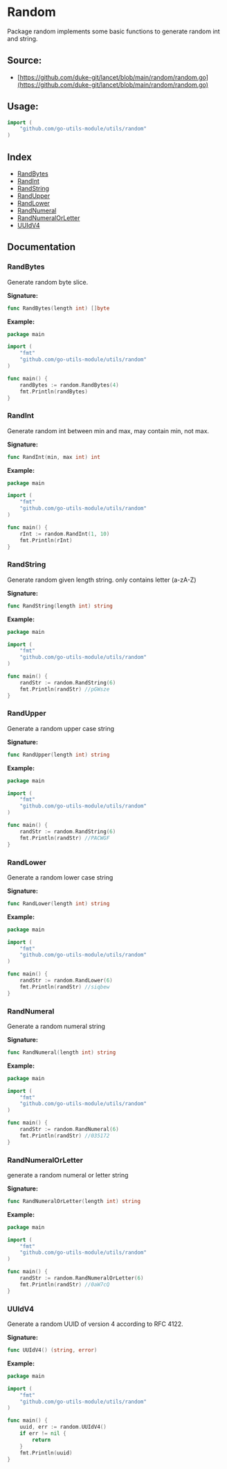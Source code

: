 # Random

Package random implements some basic functions to generate random int and string.

<div STYLE="page-break-after: always;"></div>

## Source:

-   [https://github.com/duke-git/lancet/blob/main/random/random.go](https://github.com/duke-git/lancet/blob/main/random/random.go)

<div STYLE="page-break-after: always;"></div>

## Usage:

```go
import (
    "github.com/go-utils-module/utils/random"
)
```

<div STYLE="page-break-after: always;"></div>

## Index

-   [RandBytes](#RandBytes)
-   [RandInt](#RandInt)
-   [RandString](#RandString)
-   [RandUpper](#RandUpper)
-   [RandLower](#RandLower)
-   [RandNumeral](#RandNumeral)
-   [RandNumeralOrLetter](#RandNumeralOrLetter)
-   [UUIdV4](#UUIdV4)

<div STYLE="page-break-after: always;"></div>

## Documentation

### <span id="RandBytes">RandBytes</span>

<p>Generate random byte slice.</p>

<b>Signature:</b>

```go
func RandBytes(length int) []byte
```

<b>Example:</b>

```go
package main

import (
    "fmt"
    "github.com/go-utils-module/utils/random"
)

func main() {
	randBytes := random.RandBytes(4)
	fmt.Println(randBytes)
}
```

### <span id="RandInt">RandInt</span>

<p>Generate random int between min and max, may contain min, not max.</p>

<b>Signature:</b>

```go
func RandInt(min, max int) int
```

<b>Example:</b>

```go
package main

import (
    "fmt"
    "github.com/go-utils-module/utils/random"
)

func main() {
	rInt := random.RandInt(1, 10)
	fmt.Println(rInt)
}
```

### <span id="RandString">RandString</span>

<p>Generate random given length string. only contains letter (a-zA-Z)</p>

<b>Signature:</b>

```go
func RandString(length int) string
```

<b>Example:</b>

```go
package main

import (
    "fmt"
    "github.com/go-utils-module/utils/random"
)

func main() {
	randStr := random.RandString(6)
	fmt.Println(randStr) //pGWsze
}
```

### <span id="RandUpper">RandUpper</span>

<p>Generate a random upper case string</p>

<b>Signature:</b>

```go
func RandUpper(length int) string
```

<b>Example:</b>

```go
package main

import (
    "fmt"
    "github.com/go-utils-module/utils/random"
)

func main() {
	randStr := random.RandString(6)
	fmt.Println(randStr) //PACWGF
}
```

### <span id="RandLower">RandLower</span>

<p>Generate a random lower case string</p>

<b>Signature:</b>

```go
func RandLower(length int) string
```

<b>Example:</b>

```go
package main

import (
    "fmt"
    "github.com/go-utils-module/utils/random"
)

func main() {
	randStr := random.RandLower(6)
	fmt.Println(randStr) //siqbew
}
```

### <span id="RandNumeral">RandNumeral</span>

<p>Generate a random numeral string</p>

<b>Signature:</b>

```go
func RandNumeral(length int) string
```

<b>Example:</b>

```go
package main

import (
    "fmt"
    "github.com/go-utils-module/utils/random"
)

func main() {
	randStr := random.RandNumeral(6)
	fmt.Println(randStr) //035172
}
```

### <span id="RandNumeralOrLetter">RandNumeralOrLetter</span>

<p>generate a random numeral or letter string</p>

<b>Signature:</b>

```go
func RandNumeralOrLetter(length int) string
```

<b>Example:</b>

```go
package main

import (
    "fmt"
    "github.com/go-utils-module/utils/random"
)

func main() {
	randStr := random.RandNumeralOrLetter(6)
	fmt.Println(randStr) //0aW7cQ
}
```

### <span id="UUIdV4">UUIdV4</span>

<p>Generate a random UUID of version 4 according to RFC 4122.</p>

<b>Signature:</b>

```go
func UUIdV4() (string, error)
```

<b>Example:</b>

```go
package main

import (
    "fmt"
    "github.com/go-utils-module/utils/random"
)

func main() {
	uuid, err := random.UUIdV4()
    if err != nil {
        return
    }
	fmt.Println(uuid)
}
```
